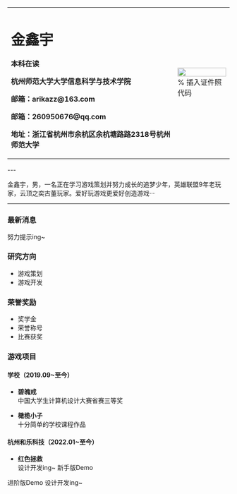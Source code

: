 <table border="0">
  <tr>
    <td width="75%">
      <h1>金鑫宇</h1>
      <p><b>本科在读</b></p>
      <p><b>杭州师范大学大学信息科学与技术学院</b></p>
      <p><b>邮箱：arikazz@163.com</b></p>
      <p><b>邮箱：260950676@qq.com</b></p>
      <p><b>地址：浙江省杭州市余杭区余杭塘路路2318号杭州师范大学</b></p>
    </td>
    <td width="25%">
      <img src="/zhengjianzhao.jpg" width="100%">      % 插入证件照代码
    </td>
  </tr>
</table>
---

金鑫宇，男，一名正在学习游戏策划并努力成长的追梦少年，英雄联盟9年老玩家，云顶之奕古董玩家。爱好玩游戏更爱好创造游戏···

---

### 最新消息
努力提示ing~

### 研究方向
- 游戏策划
- 游戏开发

### 荣誉奖励
- 奖学金
- 荣誉称号
- 比赛获奖

### 游戏项目
#### 学校（2019.09~至今）
- **碧魄戒**  
中国大学生计算机设计大赛省赛三等奖

- **橄榄小子**  
十分简单的学校课程作品

#### 杭州和乐科技（2022.01~至今）
- **红色拯救**  
设计开发ing~
新手版Demo

进阶版Demo
设计开发ing~
